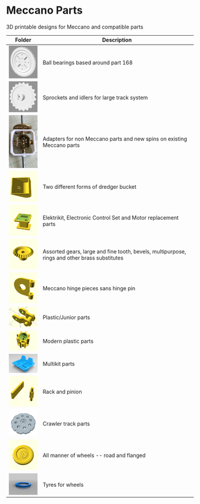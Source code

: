 # Meccano Parts

3D printable designs for Meccano and compatible parts

Folder | Description
------ | -----------
[<img src="parts/bearings/images/part-168-with16DP-61T-raft.png" width="100">](parts/bearings#readme) | Ball bearings based around part 168
[<img src="parts/crane-sprocket/images/meccano-large-track-sprocket.png" width="100">](parts/crane-sprocket#readme) | Sprockets and idlers for large track system
[<img src="parts/custom-parts/differential/images/bevel1.jpg" width="100">](parts/custom-parts#readme) | Adapters for non Meccano parts and new spins on existing Meccano parts
[<img src="parts/dredger-bucket/images/rect.png" width="100">](parts/dredger-bucket#readme) | Two different forms of dredger bucket
[<img src="parts/electrical/images/520.png" width="100">](parts/electrical#readme) | Elektrikit, Electronic Control Set and Motor replacement parts
[<img src="parts/gears/bevel/images/bevel-26.png" width="100">](parts/gears#readme) | Assorted gears, large and fine tooth, bevels, multipurpose, rings and other brass substitutes
[<img src="parts/hinges/images/outer.png" width="100">](parts/hinges#readme) | Meccano hinge pieces sans hinge pin
[<img src="parts/junior/images/P74_chain_link.jpg" width="100">](parts/junior#readme) | Plastic/Junior parts
[<img src="parts/modern-plastic/images/B006_sprocket.png" width="100">](parts/modern-plastic#readme) | Modern plastic parts
[<img src="parts/multikit/images/multikit-seat.png" width="100">](parts/multikit#readme) | Multikit parts
[<img src="parts/rack-and-pinion/images/2.png" width="100">](parts/rack-and-pinion#readme) | Rack and pinion
[<img src="parts/tracks/images/d320-1.jpg" width="100">](parts/tracks#readme) | Crawler track parts
[<img src="parts/wheel/road/images/187b.png" width="100">](parts/wheel#readme) | All manner of wheels -- road and flanged
[<img src="parts/tyres/images/142b.png" width="100">](parts/tyres#readme) | Tyres for wheels
